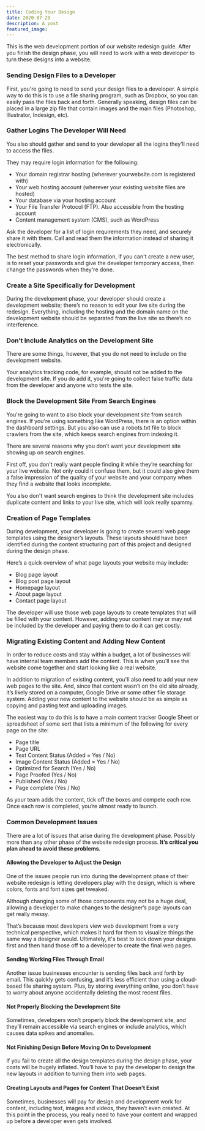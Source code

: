 ```yaml
---
title: Coding Your Design
date: 2020-07-29
description: A post
featured_image:
---
```


This is the web development portion of our website redesign guide. After you finish the design phase, you will need to work with a web developer to turn these designs into a website.

### Sending Design Files to a Developer

First, you're going to need to send your design files to a developer. A simple way to do this is to use a file sharing program, such as Dropbox, so you can easily pass the files back and forth. Generally speaking, design files can be placed in a large zip file that contain images and the main files (Photoshop, Illustrator, Indesign, etc).

### Gather Logins The Developer Will Need

You also should gather and send to your developer all the logins they’ll need to access the files.







They may require login information for the following:







  * Your domain registrar hosting (wherever yourwebsite.com is registered with)
  * Your web hosting account (wherever your existing website files are hosted)
  * Your database via your hosting account
  * Your File Transfer Protocol (FTP). Also accessible from the hosting account
  * Content management system (CMS), such as WordPress






Ask the developer for a list of login requirements they need, and securely share it with them. Call and read them the information instead of sharing it electronically.







The best method to share login information, if you can't create a new user, is to reset your passwords and give the developer temporary access, then change the passwords when they're done.







### Create a Site Specifically for Development







During the development phase, your developer should create a development website; there’s no reason to edit your live site during the redesign. Everything, including the hosting and the domain name on the development website should be separated from the live site so there’s no interference.







### Don’t Include Analytics on the Development Site







There are some things, however, that you do not need to include on the development website.







Your analytics tracking code, for example, should not be added to the development site. If you do add it, you're going to collect false traffic data from the developer and anyone who tests the site.







### Block the Development Site From Search Engines







You're going to want to also block your development site from search engines. If you're using something like WordPress, there is an option within the dashboard settings. But you also can use a robots.txt file to block crawlers from the site, which keeps search engines from indexing it.







There are several reasons why you don’t want your development site showing up on search engines.







First off, you don't really want people finding it while they’re searching for your live website. Not only could it confuse them, but it could also give them a false impression of the quality of your website and your company when they find a website that looks incomplete.







You also don't want search engines to think the development site includes duplicate content and links to your live site, which will look really spammy.







### Creation of Page Templates







During development, your developer is going to create several web page templates using the designer’s layouts. These layouts should have been identified during the content structuring part of this project and designed during the design phase.







Here’s a quick overview of what page layouts your website may include:







  * Blog page layout
  * Blog post page layout
  * Homepage layout
  * About page layout
  * Contact page layout






The developer will use those web page layouts to create templates that will be filled with your content. However, adding your content may or may not be included by the developer and paying them to do it can get costly.







### Migrating Existing Content and Adding New Content







In order to reduce costs and stay within a budget, a lot of businesses will have internal team members add the content. This is when you’ll see the website come together and start looking like a real website.







In addition to migration of existing content, you'll also need to add your new web pages to the site. And, since that content wasn’t on the old site already, it’s likely stored on a computer, Google Drive or some other file storage system. Adding your new content to the website should be as simple as copying and pasting text and uploading images.







The easiest way to do this is to have a main content tracker Google Sheet or spreadsheet of some sort that lists a minimum of the following for every page on the site:







  * Page title
  * Page URL
  * Text Content Status (Added = Yes / No)
  * Image Content Status (Added = Yes / No)
  * Optimized for Search (Yes / No)
  * Page Proofed (Yes / No)
  * Published (Yes / No)
  * Page complete (Yes / No)






As your team adds the content, tick off the boxes and compete each row. Once each row is completed, you’re almost ready to launch.







### Common Development Issues







There are a lot of issues that arise during the development phase. Possibly more than any other phase of the website redesign process. **It’s critical you plan ahead to avoid these problems.**







#### Allowing the Developer to Adjust the Design







One of the issues people run into during the development phase of their website redesign is letting developers play with the design, which is where colors, fonts and font sizes get tweaked.







Although changing some of those components may not be a huge deal, allowing a developer to make changes to the designer’s page layouts can get really messy.







That’s because most developers view web development from a very technical perspective, which makes it hard for them to visualize things the same way a designer would. Ultimately, it's best to lock down your designs first and then hand those off to a developer to create the final web pages.







#### Sending Working Files Through Email







Another issue businesses encounter is sending files back and forth by email. This quickly gets confusing, and it’s less efficient than using a cloud-based file sharing system. Plus, by storing everything online, you don’t have to worry about anyone accidentally deleting the most recent files.







#### Not Properly Blocking the Development Site







Sometimes, developers won’t properly block the development site, and they’ll remain accessible via search engines or include analytics, which causes data spikes and anomalies.







#### Not Finishing Design Before Moving On to Development







If you fail to create all the design templates during the design phase, your costs will be hugely inflated. You’ll have to pay the developer to design the new layouts in addition to turning them into web pages.







#### Creating Layouts and Pages for Content That Doesn’t Exist







Sometimes, businesses will pay for design and development work for content, including text, images and videos, they haven’t even created. At this point in the process, you really need to have your content and wrapped up before a developer even gets involved.



